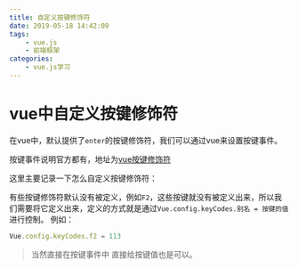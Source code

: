 ```yaml
---
title: 自定义按键修饰符
date: 2019-05-18 14:42:09
tags:
    - vue.js
    - 前端框架
categories:
    - vue.js学习
---
```


# vue中自定义按键修饰符

在vue中，默认提供了`enter`的按键修饰符，我们可以通过vue来设置按键事件。

按键事件说明官方都有，地址为[vue按键修饰符](https://cn.vuejs.org/v2/guide/events.html#%E6%8C%89%E9%94%AE%E4%BF%AE%E9%A5%B0%E7%AC%A6)

这里主要记录一下怎么自定义按键修饰符：

有些按键修饰符默认没有被定义，例如`F2`，这些按键就没有被定义出来，所以我们需要将它定义出来，定义的方式就是通过`Vue.config.keyCodes.别名 = 按键的值`进行控制。
例如：

```javascript
Vue.config.keyCodes.f2 = 113
```
> 当然直接在按键事件中 直接给按键值也是可以。

